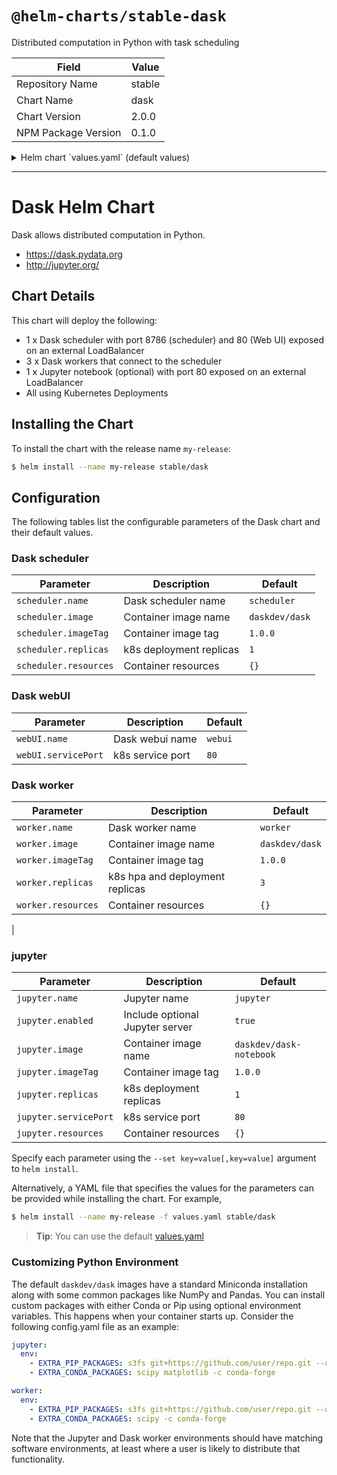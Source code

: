 # `@helm-charts/stable-dask`

Distributed computation in Python with task scheduling

| Field               | Value  |
| ------------------- | ------ |
| Repository Name     | stable |
| Chart Name          | dask   |
| Chart Version       | 2.0.0  |
| NPM Package Version | 0.1.0  |

<details>

<summary>Helm chart `values.yaml` (default values)</summary>

```yaml
# nameOverride: dask
# fullnameOverride: dask

scheduler:
  name: scheduler
  image:
    repository: 'daskdev/dask'
    tag: 1.0.0
    pullPolicy: IfNotPresent
  replicas: 1
  serviceType: 'LoadBalancer'
  servicePort: 8786
  resources:
    {}
    # limits:
    #   cpu: 1.8
    #   memory: 6G
    # requests:
    #   cpu: 1.8
    #   memory: 6G

webUI:
  name: webui
  servicePort: 80

worker:
  name: worker
  image:
    repository: 'daskdev/dask'
    tag: 1.0.0
    pullPolicy: IfNotPresent
  replicas: 3
  aptPackages: >-
  default_resources: # overwritten by resource limits if they exist
    cpu: 1
    memory: '4GiB'
  env:
    # - name: EXTRA_CONDA_PACKAGES
    #   value: numba xarray -c conda-forge
    # - name: EXTRA_PIP_PACKAGES
    #   value: s3fs dask-ml --upgrade
  resources:
    {}
    # limits:
    #   cpu: 1
    #   memory: 3G
    # requests:
    #   cpu: 1
    #   memory: 3G

jupyter:
  name: jupyter
  enabled: true
  image:
    repository: 'daskdev/dask-notebook'
    tag: 1.0.0
    pullPolicy: IfNotPresent
  replicas: 1
  serviceType: 'LoadBalancer'
  servicePort: 80
  password: 'sha1:aae8550c0a44:9507d45e087d5ee481a5ce9f4f16f37a0867318c' # 'dask'
  env:
    # - name: EXTRA_CONDA_PACKAGES
    #   value: numba xarray -c conda-forge
    # - name: EXTRA_PIP_PACKAGES
    #   value: s3fs dask-ml --upgrade
  resources:
    {}
    # limits:
    #   cpu: 2
    #   memory: 6G
    # requests:
    #   cpu: 2
    #   memory: 6G
```

</details>

---

# Dask Helm Chart

Dask allows distributed computation in Python.

- https://dask.pydata.org
- http://jupyter.org/

## Chart Details

This chart will deploy the following:

- 1 x Dask scheduler with port 8786 (scheduler) and 80 (Web UI) exposed on an external LoadBalancer
- 3 x Dask workers that connect to the scheduler
- 1 x Jupyter notebook (optional) with port 80 exposed on an external LoadBalancer
- All using Kubernetes Deployments

## Installing the Chart

To install the chart with the release name `my-release`:

```bash
$ helm install --name my-release stable/dask
```

## Configuration

The following tables list the configurable parameters of the Dask chart and their default values.

### Dask scheduler

| Parameter             | Description             | Default        |
| --------------------- | ----------------------- | -------------- |
| `scheduler.name`      | Dask scheduler name     | `scheduler`    |
| `scheduler.image`     | Container image name    | `daskdev/dask` |
| `scheduler.imageTag`  | Container image tag     | `1.0.0`        |
| `scheduler.replicas`  | k8s deployment replicas | `1`            |
| `scheduler.resources` | Container resources     | `{}`           |

### Dask webUI

| Parameter           | Description      | Default |
| ------------------- | ---------------- | ------- |
| `webUI.name`        | Dask webui name  | `webui` |
| `webUI.servicePort` | k8s service port | `80`    |

### Dask worker

| Parameter          | Description                     | Default        |
| ------------------ | ------------------------------- | -------------- |
| `worker.name`      | Dask worker name                | `worker`       |
| `worker.image`     | Container image name            | `daskdev/dask` |
| `worker.imageTag`  | Container image tag             | `1.0.0`        |
| `worker.replicas`  | k8s hpa and deployment replicas | `3`            |
| `worker.resources` | Container resources             | `{}`           |

|

### jupyter

| Parameter             | Description                     | Default                 |
| --------------------- | ------------------------------- | ----------------------- |
| `jupyter.name`        | Jupyter name                    | `jupyter`               |
| `jupyter.enabled`     | Include optional Jupyter server | `true`                  |
| `jupyter.image`       | Container image name            | `daskdev/dask-notebook` |
| `jupyter.imageTag`    | Container image tag             | `1.0.0`                 |
| `jupyter.replicas`    | k8s deployment replicas         | `1`                     |
| `jupyter.servicePort` | k8s service port                | `80`                    |
| `jupyter.resources`   | Container resources             | `{}`                    |

Specify each parameter using the `--set key=value[,key=value]` argument to `helm install`.

Alternatively, a YAML file that specifies the values for the parameters can be provided while installing the chart. For example,

```bash
$ helm install --name my-release -f values.yaml stable/dask
```

> **Tip**: You can use the default [values.yaml](values.yaml)

### Customizing Python Environment

The default `daskdev/dask` images have a standard Miniconda installation along
with some common packages like NumPy and Pandas. You can install custom packages
with either Conda or Pip using optional environment variables. This happens
when your container starts up. Consider the following config.yaml file as an
example:

```yaml
jupyter:
  env:
    - EXTRA_PIP_PACKAGES: s3fs git+https://github.com/user/repo.git --upgrade
    - EXTRA_CONDA_PACKAGES: scipy matplotlib -c conda-forge

worker:
  env:
    - EXTRA_PIP_PACKAGES: s3fs git+https://github.com/user/repo.git --upgrade
    - EXTRA_CONDA_PACKAGES: scipy -c conda-forge
```

Note that the Jupyter and Dask worker environments should have matching
software environments, at least where a user is likely to distribute that
functionality.
